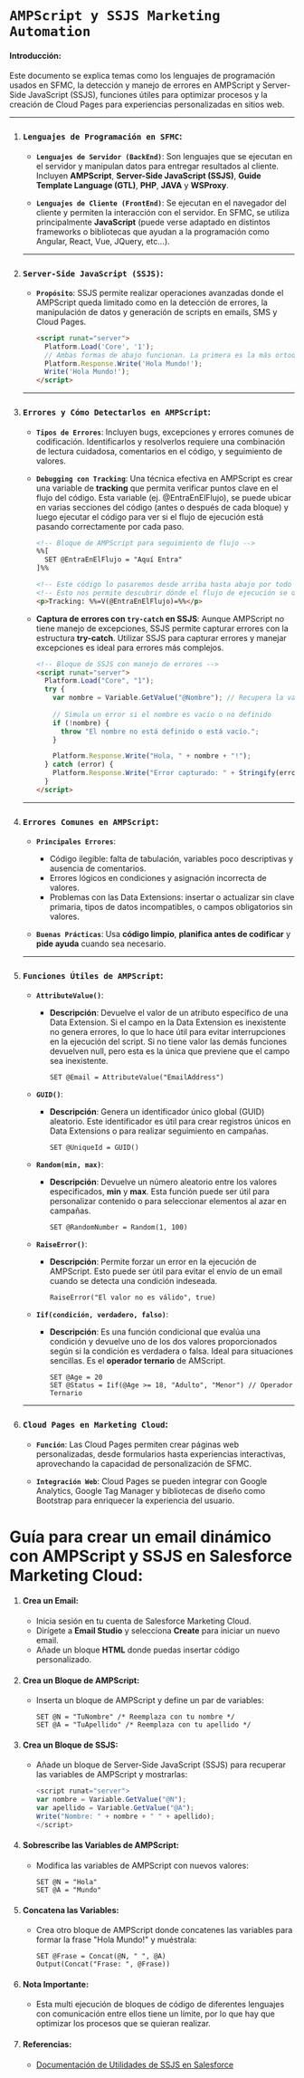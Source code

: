 # **`AMPScript y SSJS Marketing Automation`**

#### Introducción:

Este documento se explica temas como los lenguajes de programación usados en SFMC, la detección y manejo de errores en AMPScript y Server-Side JavaScript (SSJS), funciones útiles para optimizar procesos y la creación de Cloud Pages para experiencias personalizadas en sitios web.

---

1. ### **`Lenguajes de Programación en SFMC`**:

   - **`Lenguajes de Servidor (BackEnd)`**:
     Son lenguajes que se ejecutan en el servidor y manipulan datos para entregar resultados al cliente. Incluyen **AMPScript**, **Server-Side JavaScript (SSJS)**, **Guide Template Language (GTL)**, **PHP**, **JAVA** y **WSProxy**.

   - **`Lenguajes de Cliente (FrontEnd)`**:
     Se ejecutan en el navegador del cliente y permiten la interacción con el servidor. En SFMC, se utiliza principalmente **JavaScript** (puede verse adaptado en distintos frameworks o bibliotecas que ayudan a la programación como Angular, React, Vue, JQuery, etc...).

   ***

2. ### **`Server-Side JavaScript (SSJS)`**:

   - **`Propósito`**: SSJS permite realizar operaciones avanzadas donde el AMPScript queda limitado como en la detección de errores, la manipulación de datos y generación de scripts en emails, SMS y Cloud Pages.

     ```html
     <script runat="server">
       Platform.Load('Core', '1');
       // Ambas formas de abajo funcionan. La primera es la más ortodoxa
       Platform.Response.Write('Hola Mundo!');
       Write('Hola Mundo!');
     </script>
     ```

   ***

3. ### **`Errores y Cómo Detectarlos en AMPScript`**:

   - **`Tipos de Errores`**: Incluyen bugs, excepciones y errores comunes de codificación. Identificarlos y resolverlos requiere una combinación de lectura cuidadosa, comentarios en el código, y seguimiento de valores.

   - **`Debugging con Tracking`**: Una técnica efectiva en AMPScript es crear una variable de **tracking** que permita verificar puntos clave en el flujo del código. Esta variable (ej. @EntraEnElFlujo), se puede ubicar en varias secciones del código (antes o después de cada bloque) y luego ejecutar el código para ver si el flujo de ejecución está pasando correctamente por cada paso.

     ```html
     <!-- Bloque de AMPScript para seguimiento de flujo -->
     %%[
       SET @EntraEnElFlujo = "Aquí Entra"
     ]%%
     
     <!-- Este código lo pasaremos desde arriba hasta abajo por todo el archivo -->
     <!-- Esto nos permite descubrir dónde el flujo de ejecución se detiene -->
     <p>Tracking: %%=V(@EntraEnElFlujo)=%%</p>
     ```

   - **Captura de errores con `try-catch` en SSJS**: Aunque AMPScript no tiene manejo de excepciones, SSJS permite capturar errores con la estructura **try-catch**. Utilizar SSJS para capturar errores y manejar excepciones es ideal para errores más complejos.

     ```html
     <!-- Bloque de SSJS con manejo de errores -->
     <script runat="server">
       Platform.Load("Core", "1");
       try {
         var nombre = Variable.GetValue("@Nombre"); // Recupera la variable de AMPScript
         
         // Simula un error si el nombre es vacío o no definido
         if (!nombre) {
           throw "El nombre no está definido o está vacío.";
         }
     
         Platform.Response.Write("Hola, " + nombre + "!");
       } catch (error) {
         Platform.Response.Write("Error capturado: " + Stringify(error)); // Muestra el error en la salida
       }
     </script>
     ```

   ***

4. ### **`Errores Comunes en AMPScript`**:

   - **`Principales Errores`**:

     - Código ilegible: falta de tabulación, variables poco descriptivas y ausencia de comentarios.
     - Errores lógicos en condiciones y asignación incorrecta de valores.
     - Problemas con las Data Extensions: insertar o actualizar sin clave primaria, tipos de datos incompatibles, o campos obligatorios sin valores.

   - **`Buenas Prácticas`**: Usa **código limpio**, **planifica antes de codificar** y **pide ayuda** cuando sea necesario.

   ***

5. ### **`Funciones Útiles de AMPScript`**:

   - **`AttributeValue()`**:

     - **Descripción**: Devuelve el valor de un atributo específico de una Data Extension. Si el campo en la Data Extension es inexistente no genera errores, lo que lo hace útil para evitar interrupciones en la ejecución del script. Si no tiene valor las demás funciones devuelven null, pero esta es la única que previene que el campo sea inexistente.

       ```ampscript
       SET @Email = AttributeValue("EmailAddress")
       ```

   - **`GUID()`**:

     - **Descripción**: Genera un identificador único global (GUID) aleatorio. Este identificador es útil para crear registros únicos en Data Extensions o para realizar seguimiento en campañas.

       ```ampscript
       SET @UniqueId = GUID()
       ```

   - **`Random(min, max)`**:

     - **Descripción**: Devuelve un número aleatorio entre los valores especificados, **min** y **max**. Esta función puede ser útil para personalizar contenido o para seleccionar elementos al azar en campañas.

       ```ampscript
       SET @RandomNumber = Random(1, 100)
       ```

   - **`RaiseError()`**:

     - **Descripción**: Permite forzar un error en la ejecución de AMPScript. Esto puede ser útil para evitar el envío de un email cuando se detecta una condición indeseada.

       ```ampscript
       RaiseError("El valor no es válido", true)
       ```

   - **`Iif(condición, verdadero, falso)`**:

     - **Descripción**: Es una función condicional que evalúa una condición y devuelve uno de los dos valores proporcionados según si la condición es verdadera o falsa. Ideal para situaciones sencillas. Es el **operador ternario** de AMScript.

       ```ampscript
       SET @Age = 20
       SET @Status = Iif(@Age >= 18, "Adulto", "Menor") // Operador Ternario
       ```

   ***

6. ### **`Cloud Pages en Marketing Cloud`**:

   - **`Función`**: Las Cloud Pages permiten crear páginas web personalizadas, desde formularios hasta experiencias interactivas, aprovechando la capacidad de personalización de SFMC.

   - **`Integración Web`**: Cloud Pages se pueden integrar con Google Analytics, Google Tag Manager y bibliotecas de diseño como Bootstrap para enriquecer la experiencia del usuario.

# Guía para crear un email dinámico con AMPScript y SSJS en Salesforce Marketing Cloud:

1. #### **Crea un Email**:

   - Inicia sesión en tu cuenta de Salesforce Marketing Cloud.
   - Dirígete a **Email Studio** y selecciona **Create** para iniciar un nuevo email.
   - Añade un bloque **HTML** donde puedas insertar código personalizado.

2. #### **Crea un Bloque de AMPScript**:

   - Inserta un bloque de AMPScript y define un par de variables:
     ```ampscript
     SET @N = "TuNombre" /* Reemplaza con tu nombre */
     SET @A = "TuApellido" /* Reemplaza con tu apellido */
     ```

3. #### **Crea un Bloque de SSJS**:

   - Añade un bloque de Server-Side JavaScript (SSJS) para recuperar las variables de AMPScript y mostrarlas:
     ```javascript
     <script runat="server">
     var nombre = Variable.GetValue("@N");
     var apellido = Variable.GetValue("@A");
     Write("Nombre: " + nombre + " " + apellido);
     </script>
     ```

4. #### **Sobrescribe las Variables de AMPScript**:

   - Modifica las variables de AMPScript con nuevos valores:
     ```ampscript
     SET @N = "Hola"
     SET @A = "Mundo"
     ```

5. #### **Concatena las Variables**:

   - Crea otro bloque de AMPScript donde concatenes las variables para formar la frase "Hola Mundo!" y muéstrala:

     ```ampscript
     SET @Frase = Concat(@N, " ", @A)
     Output(Concat("Frase: ", @Frase))
     ```

6. #### **Nota Importante**:

   - Esta multi ejecución de bloques de código de diferentes lenguajes con comunicación entre ellos tiene un límite, por lo que hay que optimizar los procesos que se quieran realizar.

7. #### **Referencias**:

   - [Documentación de Utilidades de SSJS en Salesforce](https://developer.salesforce.com/docs/marketing/marketing-cloud/guide/ssjs_utilitiesVariable.html)
